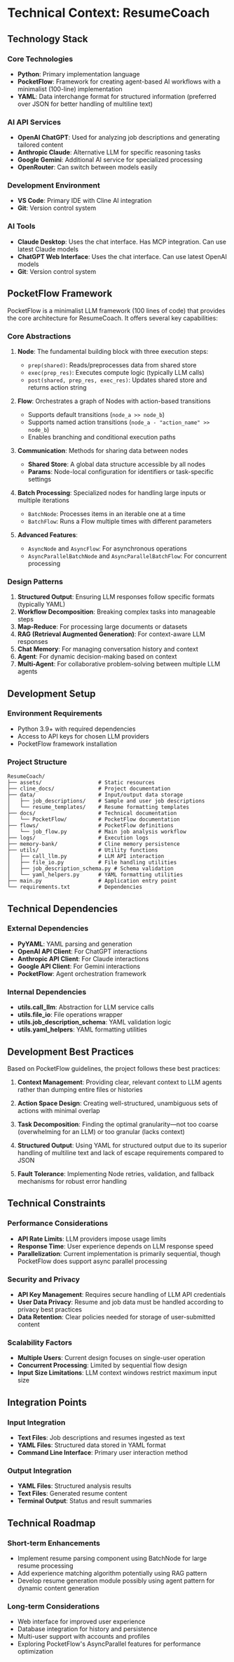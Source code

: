 # Technical Context: ResumeCoach

## Technology Stack

### Core Technologies
- **Python**: Primary implementation language
- **PocketFlow**: Framework for creating agent-based AI workflows with a minimalist (100-line) implementation
- **YAML**: Data interchange format for structured information (preferred over JSON for better handling of multiline text)

### AI API Services
- **OpenAI ChatGPT**: Used for analyzing job descriptions and generating tailored content
- **Anthropic Claude**: Alternative LLM for specific reasoning tasks
- **Google Gemini**: Additional AI service for specialized processing
- **OpenRouter**: Can switch between models easily

### Development Environment
- **VS Code**: Primary IDE with Cline AI integration
- **Git**: Version control system

### AI Tools
- **Claude Desktop**: Uses the chat interface. Has MCP integration. Can use latest Claude models
- **ChatGPT Web Interface**: Uses the chat interface. Can use latest OpenAI models
- **Git**: Version control system

## PocketFlow Framework

PocketFlow is a minimalist LLM framework (100 lines of code) that provides the core architecture for ResumeCoach. It offers several key capabilities:

### Core Abstractions
1. **Node**: The fundamental building block with three execution steps:
   - `prep(shared)`: Reads/preprocesses data from shared store
   - `exec(prep_res)`: Executes compute logic (typically LLM calls)
   - `post(shared, prep_res, exec_res)`: Updates shared store and returns action string

2. **Flow**: Orchestrates a graph of Nodes with action-based transitions
   - Supports default transitions (`node_a >> node_b`)
   - Supports named action transitions (`node_a - "action_name" >> node_b`)
   - Enables branching and conditional execution paths

3. **Communication**: Methods for sharing data between nodes
   - **Shared Store**: A global data structure accessible by all nodes
   - **Params**: Node-local configuration for identifiers or task-specific settings

4. **Batch Processing**: Specialized nodes for handling large inputs or multiple iterations
   - `BatchNode`: Processes items in an iterable one at a time
   - `BatchFlow`: Runs a Flow multiple times with different parameters

5. **Advanced Features**:
   - `AsyncNode` and `AsyncFlow`: For asynchronous operations
   - `AsyncParallelBatchNode` and `AsyncParallelBatchFlow`: For concurrent processing

### Design Patterns
1. **Structured Output**: Ensuring LLM responses follow specific formats (typically YAML)
2. **Workflow Decomposition**: Breaking complex tasks into manageable steps
3. **Map-Reduce**: For processing large documents or datasets
4. **RAG (Retrieval Augmented Generation)**: For context-aware LLM responses
5. **Chat Memory**: For managing conversation history and context
6. **Agent**: For dynamic decision-making based on context
7. **Multi-Agent**: For collaborative problem-solving between multiple LLM agents

## Development Setup

### Environment Requirements
- Python 3.9+ with required dependencies
- Access to API keys for chosen LLM providers
- PocketFlow framework installation

### Project Structure
```
ResumeCoach/
├── assets/                  # Static resources
├── cline_docs/              # Project documentation
├── data/                    # Input/output data storage
│   ├── job_descriptions/    # Sample and user job descriptions
│   └── resume_templates/    # Resume formatting templates
├── docs/                    # Technical documentation
│   └── PocketFlow/          # PocketFlow documentation
├── flows/                   # PocketFlow definitions
│   └── job_flow.py          # Main job analysis workflow
├── logs/                    # Execution logs
├── memory-bank/             # Cline memory persistence
├── utils/                   # Utility functions
│   ├── call_llm.py          # LLM API interaction
│   ├── file_io.py           # File handling utilities
│   ├── job_description_schema.py # Schema validation
│   └── yaml_helpers.py      # YAML formatting utilities
├── main.py                  # Application entry point
└── requirements.txt         # Dependencies
```

## Technical Dependencies

### External Dependencies
- **PyYAML**: YAML parsing and generation
- **OpenAI API Client**: For ChatGPT interactions
- **Anthropic API Client**: For Claude interactions
- **Google API Client**: For Gemini interactions
- **PocketFlow**: Agent orchestration framework

### Internal Dependencies
- **utils.call_llm**: Abstraction for LLM service calls
- **utils.file_io**: File operations wrapper
- **utils.job_description_schema**: YAML validation logic
- **utils.yaml_helpers**: YAML formatting utilities

## Development Best Practices

Based on PocketFlow guidelines, the project follows these best practices:

1. **Context Management**: Providing clear, relevant context to LLM agents rather than dumping entire files or histories

2. **Action Space Design**: Creating well-structured, unambiguous sets of actions with minimal overlap

3. **Task Decomposition**: Finding the optimal granularity—not too coarse (overwhelming for an LLM) or too granular (lacks context)

4. **Structured Output**: Using YAML for structured output due to its superior handling of multiline text and lack of escape requirements compared to JSON

5. **Fault Tolerance**: Implementing Node retries, validation, and fallback mechanisms for robust error handling

## Technical Constraints

### Performance Considerations
- **API Rate Limits**: LLM providers impose usage limits
- **Response Time**: User experience depends on LLM response speed
- **Parallelization**: Current implementation is primarily sequential, though PocketFlow does support async parallel processing

### Security and Privacy
- **API Key Management**: Requires secure handling of LLM API credentials
- **User Data Privacy**: Resume and job data must be handled according to privacy best practices
- **Data Retention**: Clear policies needed for storage of user-submitted content

### Scalability Factors
- **Multiple Users**: Current design focuses on single-user operation
- **Concurrent Processing**: Limited by sequential flow design
- **Input Size Limitations**: LLM context windows restrict maximum input size

## Integration Points

### Input Integration
- **Text Files**: Job descriptions and resumes ingested as text
- **YAML Files**: Structured data stored in YAML format
- **Command Line Interface**: Primary user interaction method

### Output Integration
- **YAML Files**: Structured analysis results
- **Text Files**: Generated resume content
- **Terminal Output**: Status and result summaries

## Technical Roadmap

### Short-term Enhancements
- Implement resume parsing component using BatchNode for large resume processing
- Add experience matching algorithm potentially using RAG pattern
- Develop resume generation module possibly using agent pattern for dynamic content generation

### Long-term Considerations
- Web interface for improved user experience
- Database integration for history and persistence
- Multi-user support with accounts and profiles
- Exploring PocketFlow's AsyncParallel features for performance optimization
